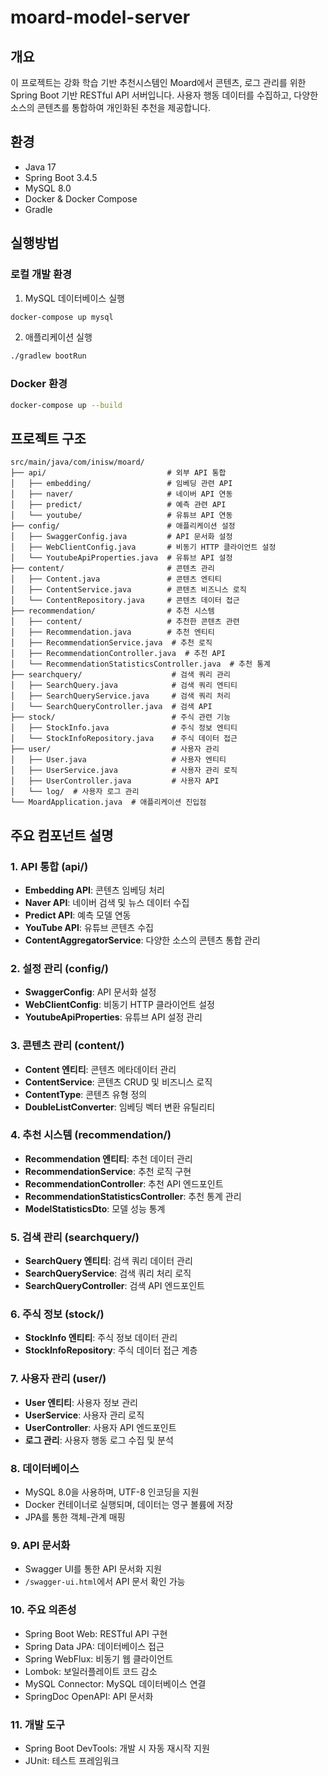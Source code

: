 # moard-model-server

## 개요
이 프로젝트는 강화 학습 기반 추천시스템인 Moard에서 콘텐츠, 로그 관리를 위한 Spring Boot 기반 RESTful API 서버입니다. 
사용자 행동 데이터를 수집하고, 다양한 소스의 콘텐츠를 통합하여 개인화된 추천을 제공합니다.

## 환경
- Java 17
- Spring Boot 3.4.5
- MySQL 8.0
- Docker & Docker Compose
- Gradle

## 실행방법

### 로컬 개발 환경
1. MySQL 데이터베이스 실행
```bash
docker-compose up mysql
```

2. 애플리케이션 실행
```bash
./gradlew bootRun
```

### Docker 환경
```bash
docker-compose up --build
```

## 프로젝트 구조
```
src/main/java/com/inisw/moard/
├── api/                           # 외부 API 통합
│   ├── embedding/                 # 임베딩 관련 API
│   ├── naver/                     # 네이버 API 연동
│   ├── predict/                   # 예측 관련 API
│   └── youtube/                   # 유튜브 API 연동
├── config/                        # 애플리케이션 설정
│   ├── SwaggerConfig.java         # API 문서화 설정
│   ├── WebClientConfig.java       # 비동기 HTTP 클라이언트 설정
│   └── YoutubeApiProperties.java  # 유튜브 API 설정
├── content/                       # 콘텐츠 관리
│   ├── Content.java               # 콘텐츠 엔티티
│   ├── ContentService.java        # 콘텐츠 비즈니스 로직
│   └── ContentRepository.java     # 콘텐츠 데이터 접근
├── recommendation/                # 추천 시스템
│   ├── content/                   # 추천한 콘텐츠 관련
│   ├── Recommendation.java        # 추천 엔티티
│   ├── RecommendationService.java  # 추천 로직
│   ├── RecommendationController.java  # 추천 API
│   └── RecommendationStatisticsController.java  # 추천 통계
├── searchquery/                    # 검색 쿼리 관리
│   ├── SearchQuery.java            # 검색 쿼리 엔티티
│   ├── SearchQueryService.java     # 검색 쿼리 처리
│   └── SearchQueryController.java  # 검색 API
├── stock/                          # 주식 관련 기능
│   ├── StockInfo.java              # 주식 정보 엔티티
│   └── StockInfoRepository.java    # 주식 데이터 접근
├── user/                           # 사용자 관리
│   ├── User.java                   # 사용자 엔티티
│   ├── UserService.java            # 사용자 관리 로직
│   ├── UserController.java         # 사용자 API
│   └── log/  # 사용자 로그 관리
└── MoardApplication.java  # 애플리케이션 진입점
```

## 주요 컴포넌트 설명

### 1. API 통합 (api/)
- **Embedding API**: 콘텐츠 임베딩 처리
- **Naver API**: 네이버 검색 및 뉴스 데이터 수집
- **Predict API**: 예측 모델 연동
- **YouTube API**: 유튜브 콘텐츠 수집
- **ContentAggregatorService**: 다양한 소스의 콘텐츠 통합 관리

### 2. 설정 관리 (config/)
- **SwaggerConfig**: API 문서화 설정
- **WebClientConfig**: 비동기 HTTP 클라이언트 설정
- **YoutubeApiProperties**: 유튜브 API 설정 관리

### 3. 콘텐츠 관리 (content/)
- **Content 엔티티**: 콘텐츠 메타데이터 관리
- **ContentService**: 콘텐츠 CRUD 및 비즈니스 로직
- **ContentType**: 콘텐츠 유형 정의
- **DoubleListConverter**: 임베딩 벡터 변환 유틸리티

### 4. 추천 시스템 (recommendation/)
- **Recommendation 엔티티**: 추천 데이터 관리
- **RecommendationService**: 추천 로직 구현
- **RecommendationController**: 추천 API 엔드포인트
- **RecommendationStatisticsController**: 추천 통계 관리
- **ModelStatisticsDto**: 모델 성능 통계

### 5. 검색 관리 (searchquery/)
- **SearchQuery 엔티티**: 검색 쿼리 데이터 관리
- **SearchQueryService**: 검색 쿼리 처리 로직
- **SearchQueryController**: 검색 API 엔드포인트

### 6. 주식 정보 (stock/)
- **StockInfo 엔티티**: 주식 정보 데이터 관리
- **StockInfoRepository**: 주식 데이터 접근 계층

### 7. 사용자 관리 (user/)
- **User 엔티티**: 사용자 정보 관리
- **UserService**: 사용자 관리 로직
- **UserController**: 사용자 API 엔드포인트
- **로그 관리**: 사용자 행동 로그 수집 및 분석

### 8. 데이터베이스
- MySQL 8.0을 사용하며, UTF-8 인코딩을 지원
- Docker 컨테이너로 실행되며, 데이터는 영구 볼륨에 저장
- JPA를 통한 객체-관계 매핑

### 9. API 문서화
- Swagger UI를 통한 API 문서화 지원
- `/swagger-ui.html`에서 API 문서 확인 가능

### 10. 주요 의존성
- Spring Boot Web: RESTful API 구현
- Spring Data JPA: 데이터베이스 접근
- Spring WebFlux: 비동기 웹 클라이언트
- Lombok: 보일러플레이트 코드 감소
- MySQL Connector: MySQL 데이터베이스 연결
- SpringDoc OpenAPI: API 문서화

### 11. 개발 도구
- Spring Boot DevTools: 개발 시 자동 재시작 지원
- JUnit: 테스트 프레임워크